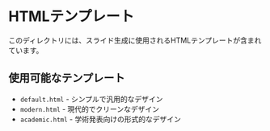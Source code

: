 # HTMLテンプレート

このディレクトリには、スライド生成に使用されるHTMLテンプレートが含まれています。

## 使用可能なテンプレート

- `default.html` - シンプルで汎用的なデザイン
- `modern.html` - 現代的でクリーンなデザイン
- `academic.html` - 学術発表向けの形式的なデザイン
